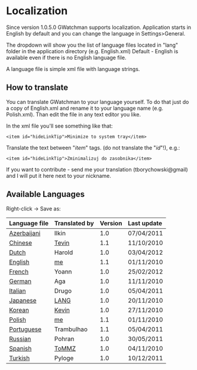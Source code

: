 # Localization #

Since version 1.0.5.0 GWatchman supports localization.
Application starts in English by default and you can change the language in Settings>General.

The dropdown will show you the list of language files located in "lang" folder in the application directory (e.g. English.xml)
Default - English is available even if there is no English language file.

A language file is simple xml file with language strings.


## How to translate ##
You can translate GWatchman to your language yourself.
To do that just do a copy of English.xml and rename it to your language name (e.g. Polish.xml).
Than edit the file in any text editor you like.

In the xml file you'll see something like that:
```
<item id="hideLinkTip">Minimize to system tray</item>
```
Translate the text between "_item_" tags. (do not translate the "_id_"!), e.g.:
```
<item id="hideLinkTip">Zminimalizuj do zasobnika</item>
```

If you want to contribute - send me your translation (tborychowski@gmail) and I will put it here next to your nickname.


## Available Languages ##
Right-click -> Save as:

| Language file | Translated by | Version | Last update |
|:--------------|:--------------|:--------|:------------|
| [Azerbaijani](http://gwatchman.googlecode.com/svn/languages/Azerbaijani.xml) | Ilkin | 1.0 | 07/04/2011 |
| [Chinese](http://gwatchman.googlecode.com/svn/languages/Chinese.xml) | [Tevin](mailto:tian.exe@gmail.com) | 1.1 | 11/10/2010 |
| [Dutch](http://gwatchman.googlecode.com/svn/languages/Dutch.xml) | Harold | 1.0 | 03/04/2012 |
| [English](http://gwatchman.googlecode.com/svn/languages/English.xml) | [me](mailto:herhor@o2.pl) | 1.1 |  01/11/2010 |
| [French](http://gwatchman.googlecode.com/svn/languages/French.xml) | Yoann | 1.0 | 25/02/2012 |
| [German](http://gwatchman.googlecode.com/svn/languages/German.xml) | Aga | 1.0 | 11/11/2010 |
| [Italian](http://gwatchman.googlecode.com/svn/languages/Italian.xml) | Drugo | 1.0 | 05/04/2011 |
| [Japanese](http://gwatchman.googlecode.com/svn/languages/Japanese.xml) | [LANG](mailto:lang@hlang.com) | 1.0 | 20/11/2010 |
| [Korean](http://gwatchman.googlecode.com/svn/languages/Korean.xml) | [Kevin](mailto:sea4hans@gmail.com) | 1.0 | 27/11/2010 |
| [Polish](http://gwatchman.googlecode.com/svn/languages/Polish.xml) | [me](mailto:herhor@o2.pl) | 1.1 | 01/11/2010 |
| [Portuguese](http://gwatchman.googlecode.com/svn/languages/Portuguese.xml) | Trambulhao | 1.1 | 05/04/2011 |
| [Russian](http://gwatchman.googlecode.com/svn/languages/Russian.xml) | Pohran | 1.0 | 30/05/2011 |
| [Spanish](http://gwatchman.googlecode.com/svn/languages/Spanish.xml) | [ToMMZ](mailto:eme3studio@gmail.com) | 1.0 | 04/11/2010 |
| [Turkish](http://gwatchman.googlecode.com/svn/languages/Turkish.xml) | Pyloge | 1.0 | 10/12/2011 |
